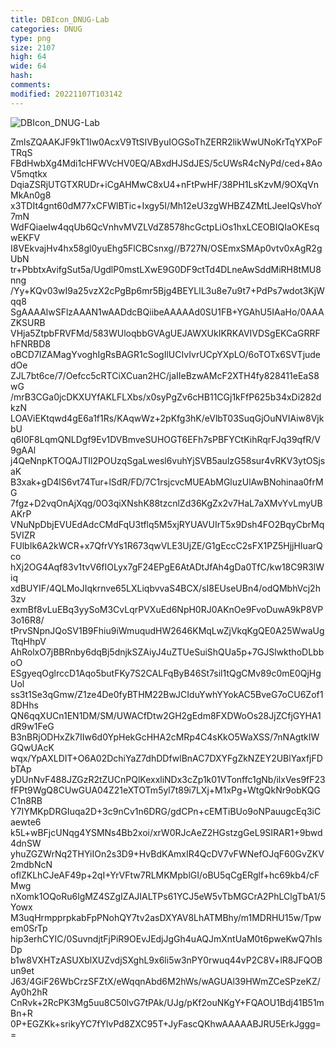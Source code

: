 ```yaml
---
title: DBIcon_DNUG-Lab
categories: DNUG
type: png
size: 2107
high: 64
wide: 64
hash: 
comments: 
modified: 20221107T103142
---
```

![DBIcon_DNUG-Lab][1]

[1]: data:image/png;base64,iVBORw0KGgoAAAANSUhEUgAAAEAAAABACAYAAACqaXHeAAABhGlDQ1BJQ0MgcHJv
ZmlsZQAAKJF9kT1Iw0AcxV9TtSIVByuIOGSoThZERR2likWwUNoKrTqYXPoFTRqS
FBdHwbXg4Mdi1cHFWVcHV0EQ/ABxdHJSdJES/5cUWsR4cNyPd/ced+8AoV5mqtkx
DqiaZSRjUTGTXRUDr+iCgAHMwC8xU4+nFtPwHF/38PH1LsKzvM/9OXqVnMkAn0g8
x3TDIt4gnt60dM77xCFWlBTic+Ixgy5I/Mh12eU3zgWHBZ4ZMtLJeeIQsVhoY7mN
WdFQiaeIw4qqUb6QcVnhvMVZLVdZ8578hcGctpLiOs1hxLCEOBIQIaOKEsqwEKFV
I8VEkvajHv4hx58gl0yuEhg5FlCBCsnxg//B727N/OSEmxSMAp0vtv0xAgR2gUbN
tr+PbbtxAvifgSut5a/UgdlP0mstLXwE9G0DF9ctTd4DLneAwSddMiRH8tMU8nng
/Yy+KQv03wI9a25vzX2cPgBp6mr5Bjg4BEYLlL3u8e7u9t7+PdPs7wdot3KjWqq8
SgAAAAlwSFlzAAAN1wAADdcBQiibeAAAAAd0SU1FB+YGAhU5IAaHo/0AAAZKSURB
VHja5ZtpbFRVFMd/583WUloqbbGVAgUEJAWXUkIKRKAVIVDSgEKCaGRRFhFNRBD8
oBCD7IZAMagYvoghIgRsBAGR1cSogIlUCIvIvrUCpYXpLO/6oTOTx6SVTjudedOe
ZJL7bt6ce/7/Oefcc5cRTCiXCuan2HC/jaIIeBzwAMcF2XTH4fy828411eEaS8wG
/mrB3CGa0jcDKXUYfAKLFLXbs/x0syPgZv6cHB11CGj1kFfP625b34xDi282dkzN
LOAViEKtqwd4gE6a1f1Rs/KAqwWz+2pKfg3hK/eVlbT03SuqGjOuNVIAiw8VjkbU
q6I0F8LqmQNLDgf9Ev1DVBmveSUHOGT6EFh7sPBFYCtKihRqrFJq39qfR/V9gAAl
j4QeNnpKTOQAJTIl2POUzqSgaLwesl6vuhYjSVB5aulzG58sur4vRKV3ytOSjsaK
B3xak+gD4lS6vt74Tur+lSdR/FD/7C1rsjcvcMUEAbMGluzUlAwBNohinaa0frMG
7fgz+D2vqOnAjXqg/0O3qiXNshK88tzcnlZd36KgZx2v7HaL7aXMvYvLmyUBAKrP
VNuNpDbjEVUEdAdcCMdFqU3tflq5M5xjRYUAVUIrT5x9Dsh4FO2BqyCbrMq5VIZR
FUlbIk6A2kWCR+x7QfrVYs1R673qwVLE3UjZE/G1gEccC2sFX1PZ5HjjHIuarQco
hXj2OG4Aqf83v1tvV6fIOLyx7gF24EPgE6AtADtJfAh4gDa0TfC/kw18C9R3lWiq
xdBUYIF/4QLMoJIqkrnve65LXLiqbvvaS4BCX/sI8EUseUBn4/odQMbhVcj2h3zv
exmBf8vLuEBq3yySoM3CvLqrPVXuEd6NpH0RJ0AKnOe9FvoDuwA9kP8VP3o16R8/
tPrvSNpnJQoSV1B9Fhiu9iWmuqudHW2646KMqLwZjVkqKgQE0A25WwaUgTtqHhpV
AhRolxO7jBBRnby6dqBj5dnjkSZAiyJ4uZTUeSuiShQUa5p+7GJSlwkthoDLbboO
ESgyeqOglrccD1Aqo5butFKy7S2CALFqByB46St7sil1tQgCMv89c0mE0QjHgUol
ss3t1Se3qGmw/Z1ze4De0fyBTHM22BwJCIduYwhYYokAC5BveG7oCU6Zof18DHhs
QN6qqXUCn1EN1DM/SM/UWACfDtw2GH2gEdm8FXDWoOs28JjZCfjGYHA1dR9w1FeG
B3nBRjODHxZk7IIw6d0YpHekGcHHA2cMRp4C4sKkO5WaXSS/7nNAgtkIWGQwUAcK
wqx/YpAXLDIT+O6A02DchiYaZ7dhDDfwlBnAC7DXYFgZkNZEY2UBlYaxfjFDbTAp
yDUnNvF488JZGzR2tZUCnPQlKexxliNDx3cZp1k01VTonffc1gNb/ilxVes9fF23
fFPt9WgQ8CUwGUA04Z21eXTOTm5yl7t89i7LXj+M1xPg+WtgQkNr9obKQGC1n8RB
Y7IYMKpDRGIuqa2D+3c9nCv1n6DRG/gdCPn+cEMTiBUo9oNPauugcEq3iCaewte6
k5L+wBFjcUNqg4YSMNs4Bb2xoi/xrW0RJcAeZ2HGstzgGeL9SIRAR1+9bwd4dnSW
yhuZGZWrNq2THYiIOn2s3D9+HvBdKAmxIR4QcDV7vFWNefOJqF60GvZKV2mdbNcN
oflZKLhCJeAF49p+2qI+YrVFtw7RLMKMpblGI/oBU5qCgERglf+hc69kb4/cFMwg
nXomk1OQoRu6lgMZ4SZgIZAJIALTPs61YCJ5eW5vTbMGCrA2PhLClgTbA1/5Yowx
M3uqHrmpprpkabFpPNohQY7tv2asDXYAV8LhATMBhy/m1MDRHU15w/Tpwem0SrTp
hip3erhCYIC/0SuvndjtFjPiR9OEvJEdjJgGh4uAQJmXntUaM0t6pweKwQ7hIsDp
b1w8VXHTzASUXblXUZvdjSXghL9x6li5w3nPY0rwuq44vP2C8V+lR8JFQOBun9et
J63/4GiF26WbCrzSFZtX/eWqqnAbd6M2hWs/wAGUAl39HWmZCeSPzeKZ/Ay0h2hR
CnRvk+2RcPK3Mg5uu8C50lvG7tPAk/UJg/pKf2ouNKgY+FQAOU1Bdj41B51mBn+R
0P+EGZKk+srikyYC7fYlvPd8ZXC95T+JyFascQKhwAAAAABJRU5ErkJggg==
